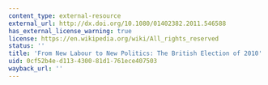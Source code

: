 ```yaml
---
content_type: external-resource
external_url: http://dx.doi.org/10.1080/01402382.2011.546588
has_external_license_warning: true
license: https://en.wikipedia.org/wiki/All_rights_reserved
status: ''
title: 'From New Labour to New Politics: The British Election of 2010'
uid: 0cf52b4e-d113-4300-81d1-761ece407503
wayback_url: ''
---
```

